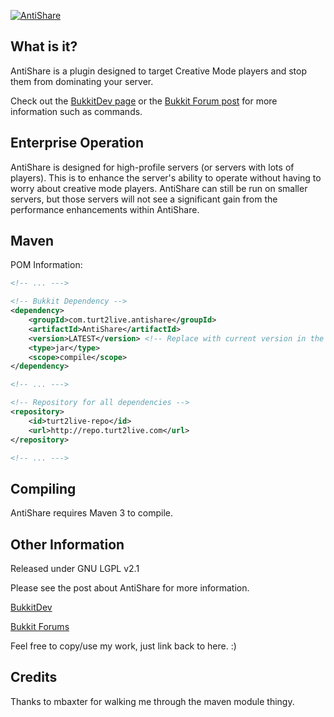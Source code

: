 [![AntiShare](http://home.turt2live.com/AntiShare-BukkitDev-Logo.png)](http://dev.bukkit.org/server-mods/antishare)

What is it?
-----------

AntiShare is a plugin designed to target Creative Mode players and stop them from dominating your server.

Check out the [BukkitDev page](http://dev.bukkit.org/server-mods/antishare) or the [Bukkit Forum post](http://forums.bukkit.org/threads/56523) for more information such as commands.

Enterprise Operation
-----

AntiShare is designed for high-profile servers (or servers with lots of players). This is to enhance the server's ability to operate without having to worry about creative mode players. AntiShare can still be run on smaller servers, but those servers will not see a significant gain from the performance enhancements within AntiShare.

Maven
-----

POM Information:

```xml
<!-- ... --->

<!-- Bukkit Dependency -->
<dependency>
    <groupId>com.turt2live.antishare</groupId>
    <artifactId>AntiShare</artifactId>
    <version>LATEST</version> <!-- Replace with current version in the pom.xml! -->
    <type>jar</type>
    <scope>compile</scope>
</dependency>

<!-- ... --->

<!-- Repository for all dependencies -->
<repository>
	<id>turt2live-repo</id>
	<url>http://repo.turt2live.com</url>
</repository>

<!-- ... --->
```

Compiling
---------

AntiShare requires Maven 3 to compile.

Other Information
-----------------

Released under GNU LGPL v2.1

Please see the post about AntiShare for more information.

[BukkitDev](http://dev.bukkit.org/server-mods/antishare)

[Bukkit Forums](http://forums.bukkit.org/threads/56523)

Feel free to copy/use my work, just link back to here. :)

Credits
------------------

Thanks to mbaxter for walking me through the maven module thingy.